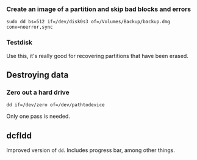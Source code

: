 ### Create an image of a partition and skip bad blocks and errors

`sudo dd bs=512 if=/dev/disk0s3 of=/Volumes/Backup/backup.dmg conv=noerror,sync`

### Testdisk

Use this, it's really good for recovering partitions that have been erased.

## Destroying data

### Zero out a hard drive

`dd if=/dev/zero of=/dev/pathtodevice`

Only one pass is needed.

## dcfldd

Improved version of `dd`. Includes progress bar, among other things.
